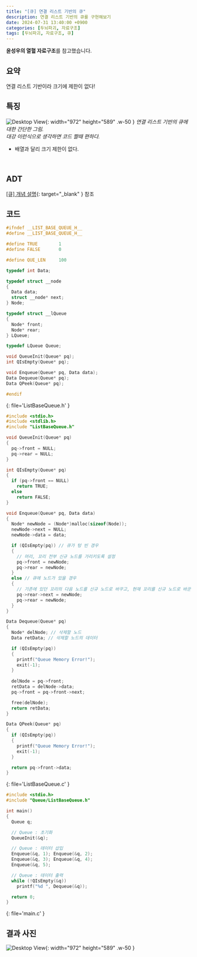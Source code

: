 ```yaml
---
title: "[큐] 연결 리스트 기반의 큐"
description: 연결 리스트 기반의 큐를 구현해보기
date: 2024-07-31 13:40:00 +0900
categories: [두뇌파괴, 자료구조]
tags: [두뇌파괴, 자료구조, 큐]
---
```


**윤성우의 열혈 자료구조**를 참고했습니다.

## 요약
연결 리스트 기반이라 크기에 제한이 없다!
<br>


## 특징
![Desktop View](https://lh3.googleusercontent.com/pw/AP1GczNd6kHMJOuj-Eu0AJBS5tgzu1qNz2ri7MY72Hu3-JH5EvLsahF9Ryd1MZ3QJICGfdIg9yMGOZ3S2LAtsyFLtHLnzcKrysp5zei2YRU2WV887zMmlrM=w2400){: width="972" height="589" .w-50 }
_연결 리스트 기반의 큐에 대한 간단한 그림.<br>대강 이런식으로 생각하면 코드 짤때 편하다._

- 배열과 달리 크기 제한이 없다.
<br>


## ADT
[[큐] 개념 설명](/posts/큐-개념-설명/#adt){: target="_blank" } 참조
<br>


## 코드
```c
#ifndef __LIST_BASE_QUEUE_H__
#define __LIST_BASE_QUEUE_H__ 

#define TRUE		1
#define FALSE		0

#define QUE_LEN		100

typedef int Data;

typedef struct __node
{
  Data data;
  struct __node* next;
} Node;

typedef struct __lQueue
{
  Node* front;
  Node* rear;
} LQueue;

typedef LQueue Queue;

void QueueInit(Queue* pq);
int QIsEmpty(Queue* pq);

void Enqueue(Queue* pq, Data data);
Data Dequeue(Queue* pq);
Data QPeek(Queue* pq);

#endif
```
{: file='ListBaseQueue.h' }

```c
#include <stdio.h>
#include <stdlib.h>
#include "ListBaseQueue.h"

void QueueInit(Queue* pq)
{
  pq->front = NULL;
  pq->rear = NULL;
}

int QIsEmpty(Queue* pq)
{
  if (pq->front == NULL)
    return TRUE;
  else
    return FALSE;
}

void Enqueue(Queue* pq, Data data)
{
  Node* newNode = (Node*)malloc(sizeof(Node));
  newNode->next = NULL;
  newNode->data = data;

  if (QIsEmpty(pq)) // 큐가 텅 빈 경우
  {
    // 머리, 꼬리 전부 신규 노드를 가리키도록 설정
    pq->front = newNode;
    pq->rear = newNode;
  }
  else // 큐에 노드가 있을 경우
  {
    // 기존에 있던 꼬리의 다음 노드를 신규 노드로 바꾸고, 현재 꼬리를 신규 노드로 바꾼다.
    pq->rear->next = newNode;
    pq->rear = newNode;
  }
}

Data Dequeue(Queue* pq)
{
  Node* delNode; // 삭제할 노드
  Data retData; // 삭제할 노드의 데이터

  if (QIsEmpty(pq))
  {
    printf("Queue Memory Error!");
    exit(-1);
  }
  
  delNode = pq->front;
  retData = delNode->data;
  pq->front = pq->front->next;

  free(delNode);
  return retData;
}

Data QPeek(Queue* pq)
{
  if (QIsEmpty(pq))
  {
    printf("Queue Memory Error!");
    exit(-1);
  }

  return pq->front->data;
}
```
{: file='ListBaseQueue.c' }

```c
#include <stdio.h>
#include "Queue/ListBaseQueue.h"

int main()
{
  Queue q;

  // Queue : 초기화
  QueueInit(&q);

  // Queue : 데이터 삽입
  Enqueue(&q, 1); Enqueue(&q, 2);
  Enqueue(&q, 3); Enqueue(&q, 4);
  Enqueue(&q, 5);

  // Queue : 데이터 출력
  while (!QIsEmpty(&q))
    printf("%d ", Dequeue(&q));

  return 0;
}
```
{: file='main.c' }

## 결과 사진
![Desktop View](https://lh3.googleusercontent.com/pw/AP1GczPP_MHzrKmnOruF_Wr5PsfN627S0fvdMNvn2y-og80_VhFcejEz3SOl34HXP1zz5ibh7ju2lDrx0yswI2XQkAm0-mUIzNPb0HJgHrOptwaotiyKdA4=w2400){: width="972" height="589" .w-50 }
